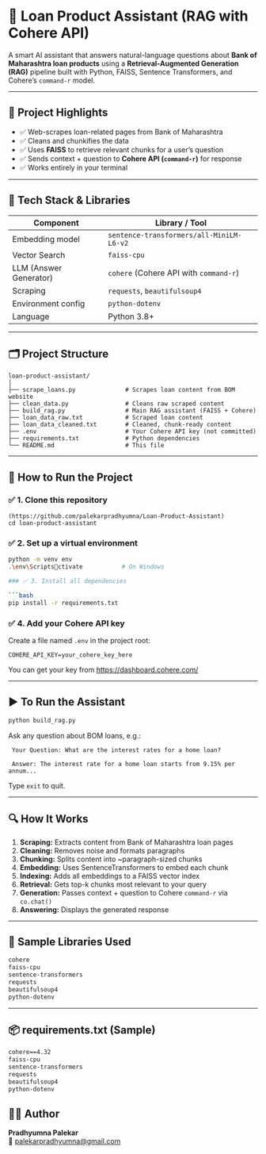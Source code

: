 
# 🏦 Loan Product Assistant (RAG with Cohere API)

A smart AI assistant that answers natural-language questions about **Bank of Maharashtra loan products** using a **Retrieval-Augmented Generation (RAG)** pipeline built with Python, FAISS, Sentence Transformers, and Cohere’s `command-r` model.

---

## 📌 Project Highlights

- ✅ Web-scrapes loan-related pages from Bank of Maharashtra
- ✅ Cleans and chunkifies the data
- ✅ Uses **FAISS** to retrieve relevant chunks for a user’s question
- ✅ Sends context + question to **Cohere API (`command-r`)** for response
- ✅ Works entirely in your terminal

---

## 🧠 Tech Stack & Libraries

| Component               | Library / Tool                        |
|------------------------|----------------------------------------|
| Embedding model        | `sentence-transformers/all-MiniLM-L6-v2` |
| Vector Search          | `faiss-cpu`                            |
| LLM (Answer Generator) | `cohere` (Cohere API with `command-r`) |
| Scraping               | `requests`, `beautifulsoup4`           |
| Environment config     | `python-dotenv`                        |
| Language               | Python 3.8+                            |

---

## 🗂️ Project Structure

```
loan-product-assistant/
│
├── scrape_loans.py              # Scrapes loan content from BOM website
├── clean_data.py                # Cleans raw scraped content
├── build_rag.py                 # Main RAG assistant (FAISS + Cohere)
├── loan_data_raw.txt            # Scraped loan content
├── loan_data_cleaned.txt        # Cleaned, chunk-ready content
├── .env                         # Your Cohere API key (not committed)
├── requirements.txt             # Python dependencies
└── README.md                    # This file
```

---

## 🚀 How to Run the Project

### ✅ 1. Clone this repository

```bash[
(https://github.com/palekarpradhyumna/Loan-Product-Assistant)
cd loan-product-assistant
```

### ✅ 2. Set up a virtual environment

```bash
python -m venv env
.\env\Scriptsctivate           # On Windows

### ✅ 3. Install all dependencies

```bash
pip install -r requirements.txt
```

### ✅ 4. Add your Cohere API key

Create a file named `.env` in the project root:
```
COHERE_API_KEY=your_cohere_key_here
```

You can get your key from https://dashboard.cohere.com/

---

## ▶️ To Run the Assistant

```bash
python build_rag.py
```

Ask any question about BOM loans, e.g.:

```
 Your Question: What are the interest rates for a home loan?

 Answer: The interest rate for a home loan starts from 9.15% per annum...
```

Type `exit` to quit.

---

## 🔍 How It Works

1. **Scraping:** Extracts content from Bank of Maharashtra loan pages
2. **Cleaning:** Removes noise and formats paragraphs
3. **Chunking:** Splits content into ~paragraph-sized chunks
4. **Embedding:** Uses SentenceTransformers to embed each chunk
5. **Indexing:** Adds all embeddings to a FAISS vector index
6. **Retrieval:** Gets top-k chunks most relevant to your query
7. **Generation:** Passes context + question to Cohere `command-r` via `co.chat()`
8. **Answering:** Displays the generated response

---


## 🧠 Sample Libraries Used

```txt
cohere
faiss-cpu
sentence-transformers
requests
beautifulsoup4
python-dotenv
```

---

## 📦 requirements.txt (Sample)

```txt
cohere==4.32
faiss-cpu
sentence-transformers
requests
beautifulsoup4
python-dotenv
```



## 🙋‍♂️ Author

**Pradhyumna Palekar**  
📧 palekarpradhyumna@gmail.com  
